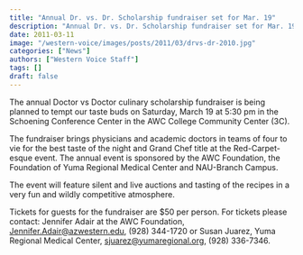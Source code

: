 ```yaml
---
title: "Annual Dr. vs. Dr. Scholarship fundraiser set for Mar. 19"
description: "Annual Dr. vs. Dr. Scholarship fundraiser set for Mar. 19"
date: 2011-03-11
image: "/western-voice/images/posts/2011/03/drvs-dr-2010.jpg"
categories: ["News"]
authors: ["Western Voice Staff"]
tags: []
draft: false
---
```

The annual Doctor vs Doctor culinary scholarship fundraiser is being planned to tempt our taste buds on Saturday, March 19 at 5:30 pm in the Schoening Conference Center in the AWC College Community Center (3C).

The fundraiser brings physicians and academic doctors in teams of four to vie for the best taste of the night and Grand Chef title at the Red-Carpet-esque event. The annual event is sponsored by the AWC Foundation, the Foundation of Yuma Regional Medical Center and NAU-Branch Campus.

The event will feature silent and live auctions and tasting of the recipes in a very fun and wildly competitive atmosphere.

Tickets for guests for the fundraiser are $50 per person. For tickets please contact: Jennifer Adair at the AWC Foundation, Jennifer.Adair@azwestern.edu, (928) 344-1720 or Susan Juarez, Yuma Regional Medical Center, sjuarez@yumaregional.org, (928) 336-7346.